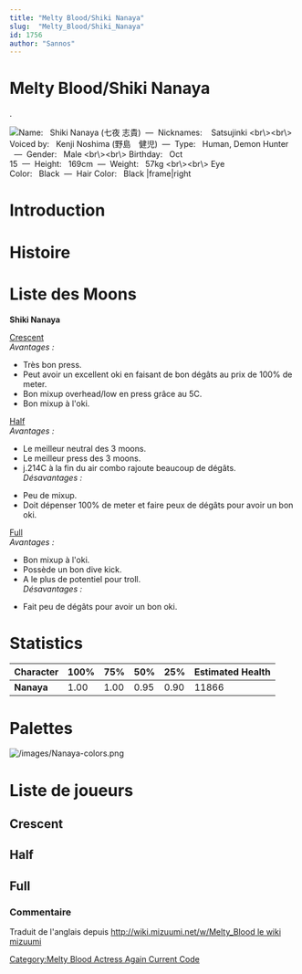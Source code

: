 ```yaml
---
title: "Melty Blood/Shiki Nanaya"
slug:  "Melty_Blood/Shiki_Nanaya"
id: 1756
author: "Sannos"
---
```


# Melty Blood/Shiki Nanaya

.

![ **Name:**   Shiki Nanaya (七夜 志貴)  —  **Nicknames:**    Satsujinki
\<br\\\>\<br\\\> **Voiced by:**   Kenji Noshima
(野島　健児)  —  **Type:**   Human, Demon Hunter   —  **Gender:**   Male
\<br\\\>\<br\\\> **Birthday:**   Oct
15  —  **Height:**   169cm  —  **Weight:**   57kg \<br\\\>\<br\\\> **Eye
Color:**   Black  —  **Hair Color:**   Black
\|frame\|right](/images/Nanaya0.png " Name:   Shiki Nanaya (七夜 志貴)  —  Nicknames:    Satsujinki <br\><br\> Voiced by:   Kenji Noshima (野島　健児)  —  Type:   Human, Demon Hunter   —  Gender:   Male <br\><br\> Birthday:   Oct 15  —  Height:   169cm  —  Weight:   57kg <br\><br\> Eye Color:   Black  —  Hair Color:   Black |frame|right")

# Introduction

# Histoire

# Liste des Moons

**Shiki Nanaya**

[Crescent](Melty_Blood/Shiki_Nanaya/Crescent_Moon "wikilink")  
*Avantages :*  
+ Très bon press.  
+ Peut avoir un excellent oki en faisant de bon dégâts au prix de 100%
de meter.  
+ Bon mixup overhead/low en press grâce au 5C.  
+ Bon mixup à l'oki.

[Half](Melty_Blood/Shiki_Nanaya/Half_Moon "wikilink")  
*Avantages :*  
+ Le meilleur neutral des 3 moons.  
+ Le meilleur press des 3 moons.  
+ j.214C à la fin du air combo rajoute beaucoup de dégâts.  
*Désavantages :*  
- Peu de mixup.  
- Doit dépenser 100% de meter et faire peux de dégâts pour avoir un bon
oki.

[Full](Melty_Blood/Shiki_Nanaya/Full_Moon "wikilink")  
*Avantages :*  
+ Bon mixup à l'oki.  
+ Possède un bon dive kick.  
+ A le plus de potentiel pour troll.  
*Désavantages :*  
- Fait peu de dégâts pour avoir un bon oki.

# Statistics

| Character  | 100% | 75%  | 50%  | 25%  | Estimated Health |
|------------|------|------|------|------|------------------|
| **Nanaya** | 1.00 | 1.00 | 0.95 | 0.90 | 11866            |

# Palettes

![](/images/Nanaya-colors.png "/images/Nanaya-colors.png")

# Liste de joueurs

## Crescent

## Half

## Full

### Commentaire

Traduit de l'anglais depuis [http://wiki.mizuumi.net/w/Melty_Blood le
wiki
mizuumi](http://wiki.mizuumi.net/w/Melty_Blood_le_wiki_mizuumi "wikilink")

[Category:Melty Blood Actress Again Current
Code](Category:Melty_Blood_Actress_Again_Current_Code "wikilink")
